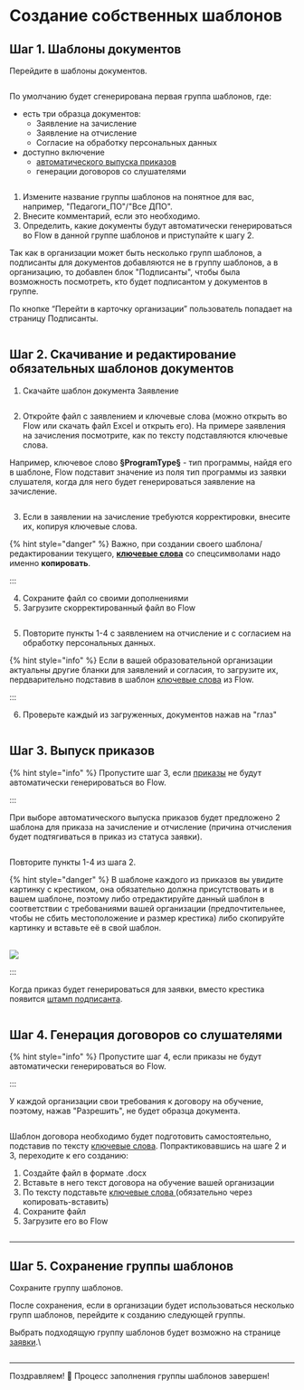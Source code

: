 # Создание собственных шаблонов

## Шаг 1. Шаблоны документов

Перейдите в шаблоны документов.

<figure><img src="../../.gitbook/assets/image (42).png" alt=""><figcaption></figcaption></figure>

По умолчанию будет сгенерирована первая группа шаблонов, где:

* &#x20;есть три образца документов:
  * Заявление на зачисление
  * Заявление на отчисление
  * Согласие на обработку персональных данных
* доступно включение
  * &#x20;[автоматического выпуска приказов](../../obuchenie/prikazy/avtomaticheskii-vypusk.md)
  * генерации договоров со слушателями

<figure><img src="../../.gitbook/assets/image (53).png" alt=""><figcaption></figcaption></figure>

1. Измените название группы шаблонов на понятное для вас, например, "Педагоги\_ПО"/"Все ДПО".
2. Внесите комментарий, если это необходимо.&#x20;
3. Определить, какие документы будут автоматически генерироваться во Flow в данной группе шаблонов  и приступайте к шагу 2.

Так как в организации может быть несколько групп шаблонов, а подписанты для документов добавляются не в группу шаблонов, а в организацию, то добавлен блок "Подписанты", чтобы была возможность посмотреть, кто будет подписантом у документов в группе.&#x20;

По кнопке “Перейти в карточку организации” пользователь попадает на страницу Подписанты.

<figure><img src="../../.gitbook/assets/image (30).png" alt=""><figcaption></figcaption></figure>

## Шаг 2.  Скачивание и редактирование обязательных шаблонов документов

1. Скачайте шаблон документа Заявление

<figure><img src="../../.gitbook/assets/image (54).png" alt=""><figcaption></figcaption></figure>

2. Откройте файл с заявлением и ключевые слова (можно открыть во Flow или скачать файл Excel и открыть его). На примере заявления на зачисления посмотрите, как по тексту подставляются ключевые слова.&#x20;

Например, ключевое слово **§ProgramType§**  - тип программы, найдя его в шаблоне, Flow подставит значение  из поля тип программы из заявки слушателя, когда для него будет генерироваться заявление на зачисление.

<figure><img src="../../.gitbook/assets/image (50).png" alt=""><figcaption></figcaption></figure>

3. Если в заявлении на зачисление требуются корректировки, внесите их, копируя ключевые слова.&#x20;

{% hint style="danger" %}
Важно, при создании своего шаблона/редактировании текущего, [**ключевые слова**](klyuchevye-slova.md) со спецсимволами надо именно **копировать**.

:::

4. Сохраните файл со своими дополнениями
5. Загрузите скорректированный файл во Flow

<figure><img src="../../.gitbook/assets/image (51).png" alt=""><figcaption></figcaption></figure>

5. Повторите пункты 1-4 с заявлением на отчисление и с согласием на обработку персональных данных.

{% hint style="info" %}
Если в вашей образовательной организации актуальны другие бланки для заявлений и согласия, то загрузите их, пердварительно подставив в шаблон [ключевые слова](klyuchevye-slova.md) из  Flow.&#x20;

:::

6. Проверьте  каждый из загруженных,  документов нажав на "глаз"

<figure><img src="../../.gitbook/assets/image (52).png" alt=""><figcaption></figcaption></figure>

## Шаг 3. Выпуск приказов&#x20;

{% hint style="info" %}
Пропустите шаг 3, если [приказы](../../obuchenie/prikazy/) не будут автоматически генерироваться во Flow.

:::

При выборе автоматического выпуска приказов будет предложено 2 шаблона для приказа на зачисление и отчисление (причина отчисления будет подтягиваться в приказ из статуса заявки).

<figure><img src="../../.gitbook/assets/image (91).png" alt=""><figcaption></figcaption></figure>

Повторите пункты 1-4 из шага 2.&#x20;

{% hint style="danger" %}
В шаблоне каждого из приказов вы увидите картинку с крестиком, она обязательно должна присутствовать и в вашем шаблоне, поэтому либо отредактируйте данный шаблон в соответствии с требованиями вашей организации (предпочтительнее, чтобы не сбить местоположение и размер крестика) либо скопируйте картинку  и вставьте её в свой шаблон.



\
![](<../../.gitbook/assets/image (92).png>)

:::

Когда приказ будет генерироваться для заявки, вместо крестика появится [штамп подписанта](../podpisanty.md).

<figure><img src="../../.gitbook/assets/image (93).png" alt=""><figcaption></figcaption></figure>

## Шаг 4. Генерация договоров со слушателями&#x20;

{% hint style="info" %}
Пропустите шаг 4, если приказы не будут автоматически генерироваться во Flow.

:::

У каждой организации свои требования к договору на обучение, поэтому, нажав "Разрешить", не будет образца документа.&#x20;

<figure><img src="../../.gitbook/assets/image (45).png" alt=""><figcaption></figcaption></figure>

Шаблон договора необходимо будет подготовить самостоятельно, подставив по тексту [ключевые слова](klyuchevye-slova.md). Попрактиковавшись на шаге 2 и 3, переходите к его созданию:

1. Создайте файл в формате .docx
2. Вставьте в него текст договора на обучение вашей организации
3. По тексту подставьте [ключевые слова ](klyuchevye-slova.md)(обязательно через копировать-вставить)
4. Сохраните файл
5. Загрузите его во Flow

<figure><img src="../../.gitbook/assets/image (46).png" alt=""><figcaption></figcaption></figure>

***

## Шаг 5. Сохранение группы шаблонов

Сохраните группу шаблонов.&#x20;

После сохранения, если в организации будет использоваться несколько групп шаблонов, перейдите к созданию следующей группы.&#x20;

Выбрать подходящую группу  шаблонов будет возможно на странице [заявки](../../slushateli/zayavki/sposoby-sozdaniya-zayavok.md).\


<figure><img src="../../.gitbook/assets/image (47).png" alt=""><figcaption></figcaption></figure>

***

Поздравляем! :tada: Процесс заполнения группы шаблонов завершен!
